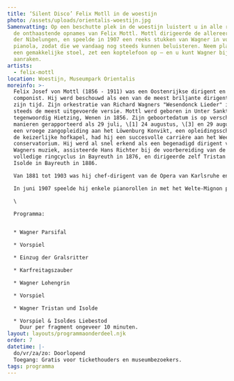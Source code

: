 ```yaml
---
title: ‘Silent Disco’ Felix Motll in de woestijn
photo: /assets/uploads/orientalis-woestijn.jpg
Samenvatting: Op een beschutte plek in de woestijn luistert u in alle rust naar
  de onthaastende opnames van Felix Mottl. Mottl dirigeerde de allereerste Ring
  der Nibelungen, en speelde in 1907 een reeks stukken van Wagner in voor de
  pianola, zodat die we vandaag nog steeds kunnen beluisteren. Neem plaats in
  een gemakkelijke stoel, zet een koptelefoon op – en u kunt Wagner bijna
  aanraken.
artists:
  - felix-mottl
location: Woestijn, Museumpark Orientalis
moreinfo: >-
  Felix Josef von Mottl (1856 - 1911) was een Oostenrijkse dirigent en
  componist. Hij werd beschouwd als een van de meest briljante dirigenten van
  zijn tijd. Zijn orkestratie van Richard Wagners "Wesendonck Lieder" is nog
  steeds de meest uitgevoerde versie. Mottl werd geboren in Unter Sankt Veit,
  tegenwoordig Hietzing, Wenen in 1856. Zijn geboortedatum is op verschillende
  manieren gerapporteerd als 29 juli, \[1] 24 augustus, \[3] en 29 augustus. Na
  een vroege zangopleiding aan het Löwenburg Konvikt, een opleidingsschool voor
  de keizerlijke hofkapel, had hij een succesvolle carrière aan het Weense
  conservatorium. Hij werd al snel erkend als een begenadigd dirigent van
  Wagners muziek, assisteerde Hans Richter bij de voorbereiding van de eerste
  volledige ringcyclus in Bayreuth in 1876, en dirigeerde zelf Tristan und
  Isolde in Bayreuth in 1886.

  Van 1881 tot 1903 was hij chef-dirigent van de Opera van Karlsruhe en stond alom bekend om zijn werk daar, met name in Wagner, Berlioz en Chabrier, wiens opera's hij verdedigde. Hij orkestreerde ook Chabrier's Bourrée fantasque en Trois valses romantiques, en arrangeerde een populaire suite met orkestrale fragmenten uit de opera's van Christoph Willibald Gluck. In latere jaren, vooral als dirigent van Wagner, bezocht hij Amsterdam, Londen en New York, waar hij in 1903 gastdirigeerde bij de Metropolitan Opera. In 1904 werd hij benoemd tot directeur van de Academie van Beeldende Kunsten in Berlijn.\

  In juni 1907 speelde hij enkele pianorollen in met het Welte-Mignon pianola systeem, waaronder zijn eigen pianotranscripties van delen uit Parsifal en Tristan und Isolde . Op 21 juni 1911 kreeg hij een hartaanval terwijl hij zijn 100ste uitvoering van Tristan in München dirigeerde. 11 dagen later, op 2 juli, stierf Mottl op 54-jarige leeftijd, maar niet voordat hij trouwde met zijn oude minnares, de sopraan Zdenka Faßbender.

  \

  Programma:


  * Wagner Parsifal

  * Vorspiel

  * Einzug der Gralsritter

  * Karfreitagszauber

  * Wagner Lohengrin

  * Vorspiel

  * Wagner Tristan und Isolde

  * Vorspiel & Isoldes Liebestod
    Duur per fragment ongeveer 10 minuten.
layout: layouts/programmaonderdeel.njk
order: 7
datetime: |-
  do/vr/za/zo: Doorlopend
  Toegang: Gratis voor tickethouders en museumbezoekers.
tags: programma
---
```

